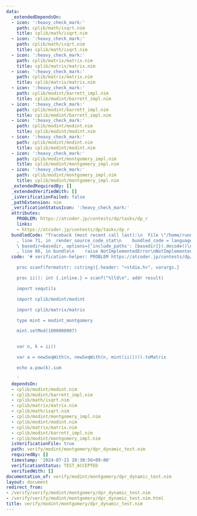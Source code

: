 ```yaml
---
data:
  _extendedDependsOn:
  - icon: ':heavy_check_mark:'
    path: cplib/math/isqrt.nim
    title: cplib/math/isqrt.nim
  - icon: ':heavy_check_mark:'
    path: cplib/math/isqrt.nim
    title: cplib/math/isqrt.nim
  - icon: ':heavy_check_mark:'
    path: cplib/matrix/matrix.nim
    title: cplib/matrix/matrix.nim
  - icon: ':heavy_check_mark:'
    path: cplib/matrix/matrix.nim
    title: cplib/matrix/matrix.nim
  - icon: ':heavy_check_mark:'
    path: cplib/modint/barrett_impl.nim
    title: cplib/modint/barrett_impl.nim
  - icon: ':heavy_check_mark:'
    path: cplib/modint/barrett_impl.nim
    title: cplib/modint/barrett_impl.nim
  - icon: ':heavy_check_mark:'
    path: cplib/modint/modint.nim
    title: cplib/modint/modint.nim
  - icon: ':heavy_check_mark:'
    path: cplib/modint/modint.nim
    title: cplib/modint/modint.nim
  - icon: ':heavy_check_mark:'
    path: cplib/modint/montgomery_impl.nim
    title: cplib/modint/montgomery_impl.nim
  - icon: ':heavy_check_mark:'
    path: cplib/modint/montgomery_impl.nim
    title: cplib/modint/montgomery_impl.nim
  _extendedRequiredBy: []
  _extendedVerifiedWith: []
  _isVerificationFailed: false
  _pathExtension: nim
  _verificationStatusIcon: ':heavy_check_mark:'
  attributes:
    PROBLEM: https://atcoder.jp/contests/dp/tasks/dp_r
    links:
    - https://atcoder.jp/contests/dp/tasks/dp_r
  bundledCode: "Traceback (most recent call last):\n  File \"/home/runner/.local/lib/python3.10/site-packages/onlinejudge_verify/documentation/build.py\"\
    , line 71, in _render_source_code_stat\n    bundled_code = language.bundle(stat.path,\
    \ basedir=basedir, options={'include_paths': [basedir]}).decode()\n  File \"/home/runner/.local/lib/python3.10/site-packages/onlinejudge_verify/languages/nim.py\"\
    , line 86, in bundle\n    raise NotImplementedError\nNotImplementedError\n"
  code: '# verification-helper: PROBLEM https://atcoder.jp/contests/dp/tasks/dp_r

    proc scanf(formatstr: cstring){.header: "<stdio.h>", varargs.}

    proc ii(): int {.inline.} = scanf("%lld\n", addr result)

    import sequtils

    import cplib/modint/modint

    import cplib/matrix/matrix

    type mint = modint_montgomery

    mint.setMod(1000000007)


    var n, k = ii()

    var a = newSeqWith(n, newSeqWith(n, mint(ii()))).toMatrix

    echo a.pow(k).sum

    '
  dependsOn:
  - cplib/modint/modint.nim
  - cplib/modint/barrett_impl.nim
  - cplib/math/isqrt.nim
  - cplib/matrix/matrix.nim
  - cplib/math/isqrt.nim
  - cplib/modint/montgomery_impl.nim
  - cplib/modint/modint.nim
  - cplib/matrix/matrix.nim
  - cplib/modint/barrett_impl.nim
  - cplib/modint/montgomery_impl.nim
  isVerificationFile: true
  path: verify/modint/montgomery/dpr_dynamic_test.nim
  requiredBy: []
  timestamp: '2024-07-21 20:30:56+09:00'
  verificationStatus: TEST_ACCEPTED
  verifiedWith: []
documentation_of: verify/modint/montgomery/dpr_dynamic_test.nim
layout: document
redirect_from:
- /verify/verify/modint/montgomery/dpr_dynamic_test.nim
- /verify/verify/modint/montgomery/dpr_dynamic_test.nim.html
title: verify/modint/montgomery/dpr_dynamic_test.nim
---
```


